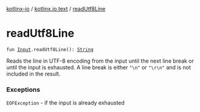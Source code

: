 [kotlinx-io](../index.md) / [kotlinx.io.text](index.md) / [readUtf8Line](./read-utf8-line.md)

# readUtf8Line

`fun `[`Input`](../kotlinx.io/-input/index.md)`.readUtf8Line(): `[`String`](https://kotlinlang.org/api/latest/jvm/stdlib/kotlin/-string/index.html)

Reads the line in UTF-8 encoding from the input until the next line break or until the input is exhausted.
A line break is either `"\n"` or `"\r\n"` and is not included in the result.

### Exceptions

`EOFException` - if the input is already exhausted